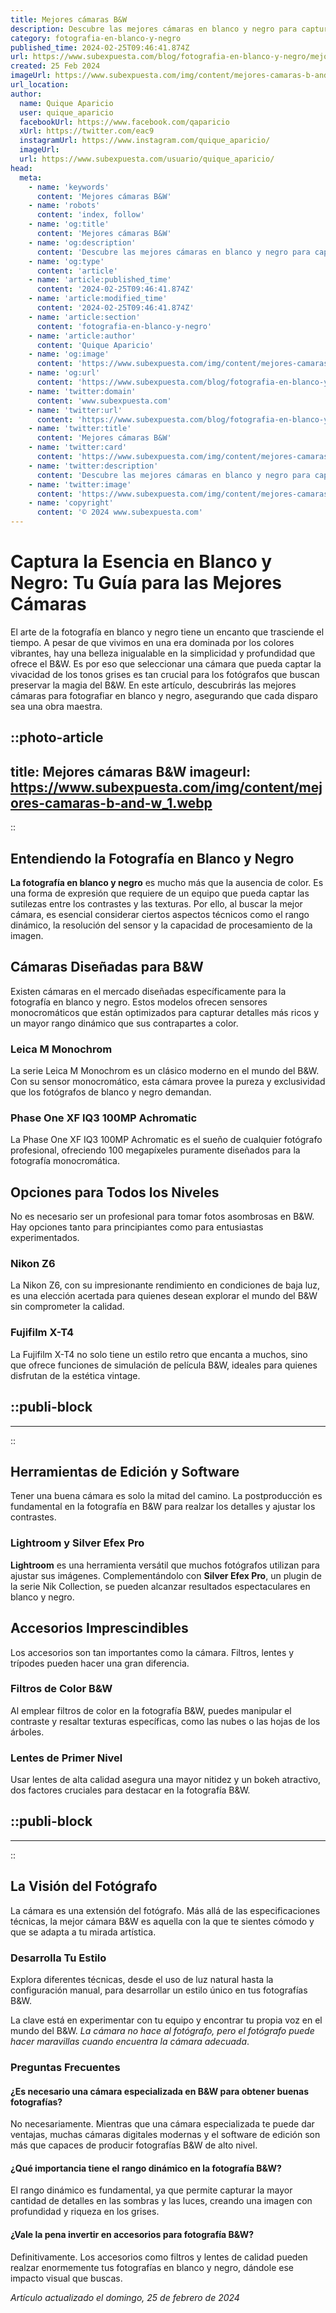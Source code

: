 ```yaml
---
title: Mejores cámaras B&W
description: Descubre las mejores cámaras en blanco y negro para capturar momentos únicos con una calidad impresionante. Profundidad y contraste que enamoran.
category: fotografia-en-blanco-y-negro
published_time: 2024-02-25T09:46:41.874Z
url: https://www.subexpuesta.com/blog/fotografia-en-blanco-y-negro/mejores-camaras-b-and-w
created: 25 Feb 2024
imageUrl: https://www.subexpuesta.com/img/content/mejores-camaras-b-and-w_1.webp
url_location:
author:
  name: Quique Aparicio
  user: quique_aparicio
  facebookUrl: https://www.facebook.com/qaparicio
  xUrl: https://twitter.com/eac9
  instagramUrl: https://www.instagram.com/quique_aparicio/
  imageUrl: 
  url: https://www.subexpuesta.com/usuario/quique_aparicio/
head:
  meta:
    - name: 'keywords'
      content: 'Mejores cámaras B&W'
    - name: 'robots'
      content: 'index, follow'
    - name: 'og:title'
      content: 'Mejores cámaras B&W'
    - name: 'og:description'
      content: 'Descubre las mejores cámaras en blanco y negro para capturar momentos únicos con una calidad impresionante. Profundidad y contraste que enamoran.'
    - name: 'og:type'
      content: 'article'
    - name: 'article:published_time'
      content: '2024-02-25T09:46:41.874Z'
    - name: 'article:modified_time'
      content: '2024-02-25T09:46:41.874Z'
    - name: 'article:section'
      content: 'fotografia-en-blanco-y-negro'
    - name: 'article:author'
      content: 'Quique Aparicio'
    - name: 'og:image'
      content: 'https://www.subexpuesta.com/img/content/mejores-camaras-b-and-w_1.webp'
    - name: 'og:url'
      content: 'https://www.subexpuesta.com/blog/fotografia-en-blanco-y-negro/mejores-camaras-b-and-w'
    - name: 'twitter:domain'
      content: 'www.subexpuesta.com'
    - name: 'twitter:url'
      content: 'https://www.subexpuesta.com/blog/fotografia-en-blanco-y-negro/mejores-camaras-b-and-w'
    - name: 'twitter:title'
      content: 'Mejores cámaras B&W'
    - name: 'twitter:card'
      content: 'https://www.subexpuesta.com/img/content/mejores-camaras-b-and-w_1.webp'
    - name: 'twitter:description'
      content: 'Descubre las mejores cámaras en blanco y negro para capturar momentos únicos con una calidad impresionante. Profundidad y contraste que enamoran.'
    - name: 'twitter:image'
      content: 'https://www.subexpuesta.com/img/content/mejores-camaras-b-and-w_1.webp'
    - name: 'copyright'
      content: '© 2024 www.subexpuesta.com'
---
```

# Captura la Esencia en Blanco y Negro: Tu Guía para las Mejores Cámaras

El arte de la fotografía en blanco y negro tiene un encanto que trasciende el tiempo. A pesar de que vivimos en una era dominada por los colores vibrantes, hay una belleza inigualable en la simplicidad y profundidad que ofrece el B&W. Es por eso que seleccionar una cámara que pueda captar la vivacidad de los tonos grises es tan crucial para los fotógrafos que buscan preservar la magia del B&W. En este artículo, descubrirás las mejores cámaras para fotografiar en blanco y negro, asegurando que cada disparo sea una obra maestra.


::photo-article
---
title: Mejores cámaras B&W
imageurl: https://www.subexpuesta.com/img/content/mejores-camaras-b-and-w_1.webp
---
::



## Entendiendo la Fotografía en Blanco y Negro

**La fotografía en blanco y negro** es mucho más que la ausencia de color. Es una forma de expresión que requiere de un equipo que pueda captar las sutilezas entre los contrastes y las texturas. Por ello, al buscar la mejor cámara, es esencial considerar ciertos aspectos técnicos como el rango dinámico, la resolución del sensor y la capacidad de procesamiento de la imagen.

## Cámaras Diseñadas para B&W

Existen cámaras en el mercado diseñadas específicamente para la fotografía en blanco y negro. Estos modelos ofrecen sensores monocromáticos que están optimizados para capturar detalles más ricos y un mayor rango dinámico que sus contrapartes a color.

### Leica M Monochrom

La serie Leica M Monochrom es un clásico moderno en el mundo del B&W. Con su sensor monocromático, esta cámara provee la pureza y exclusividad que los fotógrafos de blanco y negro demandan.

### Phase One XF IQ3 100MP Achromatic

La Phase One XF IQ3 100MP Achromatic es el sueño de cualquier fotógrafo profesional, ofreciendo 100 megapíxeles puramente diseñados para la fotografía monocromática.

## Opciones para Todos los Niveles

No es necesario ser un profesional para tomar fotos asombrosas en B&W. Hay opciones tanto para principiantes como para entusiastas experimentados.

### Nikon Z6

La Nikon Z6, con su impresionante rendimiento en condiciones de baja luz, es una elección acertada para quienes desean explorar el mundo del B&W sin comprometer la calidad.

### Fujifilm X-T4

La Fujifilm X-T4 no solo tiene un estilo retro que encanta a muchos, sino que ofrece funciones de simulación de película B&W, ideales para quienes disfrutan de la estética vintage.


  ::publi-block
  ---
  ---
  ::
  
  

## Herramientas de Edición y Software

Tener una buena cámara es solo la mitad del camino. La postproducción es fundamental en la fotografía en B&W para realzar los detalles y ajustar los contrastes.

### Lightroom y Silver Efex Pro

**Lightroom** es una herramienta versátil que muchos fotógrafos utilizan para ajustar sus imágenes. Complementándolo con **Silver Efex Pro**, un plugin de la serie Nik Collection, se pueden alcanzar resultados espectaculares en blanco y negro.

## Accesorios Imprescindibles

Los accesorios son tan importantes como la cámara. Filtros, lentes y trípodes pueden hacer una gran diferencia.

### Filtros de Color B&W

Al emplear filtros de color en la fotografía B&W, puedes manipular el contraste y resaltar texturas específicas, como las nubes o las hojas de los árboles.

### Lentes de Primer Nivel

Usar lentes de alta calidad asegura una mayor nitidez y un bokeh atractivo, dos factores cruciales para destacar en la fotografía B&W.


  ::publi-block
  ---
  ---
  ::
  
  

## La Visión del Fotógrafo

La cámara es una extensión del fotógrafo. Más allá de las especificaciones técnicas, la mejor cámara B&W es aquella con la que te sientes cómodo y que se adapta a tu mirada artística.

### Desarrolla Tu Estilo

Explora diferentes técnicas, desde el uso de luz natural hasta la configuración manual, para desarrollar un estilo único en tus fotografías B&W.

La clave está en experimentar con tu equipo y encontrar tu propia voz en el mundo del B&W. _La cámara no hace al fotógrafo, pero el fotógrafo puede hacer maravillas cuando encuentra la cámara adecuada_.

### Preguntas Frecuentes

#### ¿Es necesario una cámara especializada en B&W para obtener buenas fotografías?

No necesariamente. Mientras que una cámara especializada te puede dar ventajas, muchas cámaras digitales modernas y el software de edición son más que capaces de producir fotografías B&W de alto nivel.

#### ¿Qué importancia tiene el rango dinámico en la fotografía B&W?

El rango dinámico es fundamental, ya que permite capturar la mayor cantidad de detalles en las sombras y las luces, creando una imagen con profundidad y riqueza en los grises.

#### ¿Vale la pena invertir en accesorios para fotografía B&W?

Definitivamente. Los accesorios como filtros y lentes de calidad pueden realzar enormemente tus fotografías en blanco y negro, dándole ese impacto visual que buscas.

_Artículo actualizado el domingo, 25 de febrero de 2024_